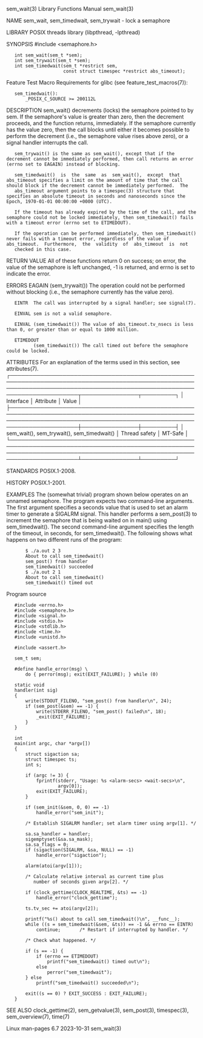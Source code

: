 sem_wait(3)                                                                               Library Functions Manual                                                                              sem_wait(3)

NAME
       sem_wait, sem_timedwait, sem_trywait - lock a semaphore

LIBRARY
       POSIX threads library (libpthread, -lpthread)

SYNOPSIS
       #include <semaphore.h>

       int sem_wait(sem_t *sem);
       int sem_trywait(sem_t *sem);
       int sem_timedwait(sem_t *restrict sem,
                         const struct timespec *restrict abs_timeout);

   Feature Test Macro Requirements for glibc (see feature_test_macros(7)):

       sem_timedwait():
           _POSIX_C_SOURCE >= 200112L

DESCRIPTION
       sem_wait() decrements (locks) the semaphore pointed to by sem.  If the semaphore's value is greater than zero, then the decrement proceeds, and the function returns, immediately.  If the semaphore
       currently has the value zero, then the call blocks until either it becomes possible to perform the decrement (i.e., the semaphore value rises above zero), or a signal handler interrupts the call.

       sem_trywait() is the same as sem_wait(), except that if the decrement cannot be immediately performed, then call returns an error (errno set to EAGAIN) instead of blocking.

       sem_timedwait()  is  the  same  as  sem_wait(),  except  that  abs_timeout specifies a limit on the amount of time that the call should block if the decrement cannot be immediately performed.  The
       abs_timeout argument points to a timespec(3) structure that specifies an absolute timeout in seconds and nanoseconds since the Epoch, 1970-01-01 00:00:00 +0000 (UTC).

       If the timeout has already expired by the time of the call, and the semaphore could not be locked immediately, then sem_timedwait() fails with a timeout error (errno set to ETIMEDOUT).

       If the operation can be performed immediately, then sem_timedwait() never fails with a timeout error, regardless of the value of abs_timeout.  Furthermore,  the  validity  of  abs_timeout  is  not
       checked in this case.

RETURN VALUE
       All of these functions return 0 on success; on error, the value of the semaphore is left unchanged, -1 is returned, and errno is set to indicate the error.

ERRORS
       EAGAIN (sem_trywait()) The operation could not be performed without blocking (i.e., the semaphore currently has the value zero).

       EINTR  The call was interrupted by a signal handler; see signal(7).

       EINVAL sem is not a valid semaphore.

       EINVAL (sem_timedwait()) The value of abs_timeout.tv_nsecs is less than 0, or greater than or equal to 1000 million.

       ETIMEDOUT
              (sem_timedwait()) The call timed out before the semaphore could be locked.

ATTRIBUTES
       For an explanation of the terms used in this section, see attributes(7).
       ┌────────────────────────────────────────────────────────────────────────────────────────────────────────────────────────────────────────────────────────────────────────┬───────────────┬─────────┐
       │ Interface                                                                                                                                                              │ Attribute     │ Value   │
       ├────────────────────────────────────────────────────────────────────────────────────────────────────────────────────────────────────────────────────────────────────────┼───────────────┼─────────┤
       │ sem_wait(), sem_trywait(), sem_timedwait()                                                                                                                             │ Thread safety │ MT-Safe │
       └────────────────────────────────────────────────────────────────────────────────────────────────────────────────────────────────────────────────────────────────────────┴───────────────┴─────────┘

STANDARDS
       POSIX.1-2008.

HISTORY
       POSIX.1-2001.

EXAMPLES
       The  (somewhat  trivial) program shown below operates on an unnamed semaphore.  The program expects two command-line arguments.  The first argument specifies a seconds value that is used to set an
       alarm timer to generate a SIGALRM signal.  This handler performs a sem_post(3) to increment the semaphore that is being waited on in main() using sem_timedwait().  The second command-line argument
       specifies the length of the timeout, in seconds, for sem_timedwait().  The following shows what happens on two different runs of the program:

           $ ./a.out 2 3
           About to call sem_timedwait()
           sem_post() from handler
           sem_timedwait() succeeded
           $ ./a.out 2 1
           About to call sem_timedwait()
           sem_timedwait() timed out

   Program source

       #include <errno.h>
       #include <semaphore.h>
       #include <signal.h>
       #include <stdio.h>
       #include <stdlib.h>
       #include <time.h>
       #include <unistd.h>

       #include <assert.h>

       sem_t sem;

       #define handle_error(msg) \
           do { perror(msg); exit(EXIT_FAILURE); } while (0)

       static void
       handler(int sig)
       {
           write(STDOUT_FILENO, "sem_post() from handler\n", 24);
           if (sem_post(&sem) == -1) {
               write(STDERR_FILENO, "sem_post() failed\n", 18);
               _exit(EXIT_FAILURE);
           }
       }

       int
       main(int argc, char *argv[])
       {
           struct sigaction sa;
           struct timespec ts;
           int s;

           if (argc != 3) {
               fprintf(stderr, "Usage: %s <alarm-secs> <wait-secs>\n",
                       argv[0]);
               exit(EXIT_FAILURE);
           }

           if (sem_init(&sem, 0, 0) == -1)
               handle_error("sem_init");

           /* Establish SIGALRM handler; set alarm timer using argv[1]. */

           sa.sa_handler = handler;
           sigemptyset(&sa.sa_mask);
           sa.sa_flags = 0;
           if (sigaction(SIGALRM, &sa, NULL) == -1)
               handle_error("sigaction");

           alarm(atoi(argv[1]));

           /* Calculate relative interval as current time plus
              number of seconds given argv[2]. */

           if (clock_gettime(CLOCK_REALTIME, &ts) == -1)
               handle_error("clock_gettime");

           ts.tv_sec += atoi(argv[2]);

           printf("%s() about to call sem_timedwait()\n", __func__);
           while ((s = sem_timedwait(&sem, &ts)) == -1 && errno == EINTR)
               continue;       /* Restart if interrupted by handler. */

           /* Check what happened. */

           if (s == -1) {
               if (errno == ETIMEDOUT)
                   printf("sem_timedwait() timed out\n");
               else
                   perror("sem_timedwait");
           } else
               printf("sem_timedwait() succeeded\n");

           exit((s == 0) ? EXIT_SUCCESS : EXIT_FAILURE);
       }

SEE ALSO
       clock_gettime(2), sem_getvalue(3), sem_post(3), timespec(3), sem_overview(7), time(7)

Linux man-pages 6.7                                                                              2023-10-31                                                                                     sem_wait(3)
